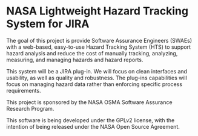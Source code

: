 NASA Lightweight Hazard Tracking System for JIRA
====================

The goal of this project is provide Software Assurance Engineers (SWAEs) with a web-based, easy-to-use Hazard Tracking System (HTS) to support hazard analysis and reduce the cost of manually tracking, analyzing, measuring, and managing hazards and hazard reports. 

This system will be a JIRA plug-in. We will focus on clean interfaces and usability, as well as quality and robustness. The plug-ins capabilities will focus on managing hazard data rather than enforcing specific process requirements.

This project is sponsored by the NASA OSMA Software Assurance Research Program.

This software is being developed under the GPLv2 license, with the intention of being released under the NASA Open Source Agreement.
